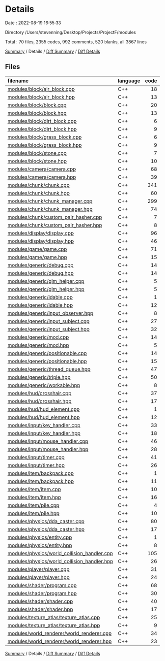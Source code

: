 # Details

Date : 2022-08-19 16:55:33

Directory /Users/stevenning/Desktop/Projects/ProjectF/modules

Total : 70 files,  2355 codes, 992 comments, 520 blanks, all 3867 lines

[Summary](results.md) / Details / [Diff Summary](diff.md) / [Diff Details](diff-details.md)

## Files
| filename | language | code | comment | blank | total |
| :--- | :--- | ---: | ---: | ---: | ---: |
| [modules/block/air_block.cpp](/modules/block/air_block.cpp) | C++ | 18 | 0 | 7 | 25 |
| [modules/block/air_block.hpp](/modules/block/air_block.hpp) | C++ | 13 | 4 | 6 | 23 |
| [modules/block/block.cpp](/modules/block/block.cpp) | C++ | 20 | 0 | 6 | 26 |
| [modules/block/block.hpp](/modules/block/block.hpp) | C++ | 13 | 39 | 7 | 59 |
| [modules/block/dirt_block.cpp](/modules/block/dirt_block.cpp) | C++ | 6 | 0 | 3 | 9 |
| [modules/block/dirt_block.hpp](/modules/block/dirt_block.hpp) | C++ | 9 | 4 | 2 | 15 |
| [modules/block/grass_block.cpp](/modules/block/grass_block.cpp) | C++ | 6 | 0 | 3 | 9 |
| [modules/block/grass_block.hpp](/modules/block/grass_block.hpp) | C++ | 9 | 4 | 2 | 15 |
| [modules/block/stone.cpp](/modules/block/stone.cpp) | C++ | 7 | 0 | 2 | 9 |
| [modules/block/stone.hpp](/modules/block/stone.hpp) | C++ | 10 | 4 | 4 | 18 |
| [modules/camera/camera.cpp](/modules/camera/camera.cpp) | C++ | 68 | 0 | 9 | 77 |
| [modules/camera/camera.hpp](/modules/camera/camera.hpp) | C++ | 39 | 25 | 10 | 74 |
| [modules/chunk/chunk.cpp](/modules/chunk/chunk.cpp) | C++ | 341 | 2 | 21 | 364 |
| [modules/chunk/chunk.hpp](/modules/chunk/chunk.hpp) | C++ | 60 | 143 | 28 | 231 |
| [modules/chunk/chunk_manager.cpp](/modules/chunk/chunk_manager.cpp) | C++ | 299 | 22 | 38 | 359 |
| [modules/chunk/chunk_manager.hpp](/modules/chunk/chunk_manager.hpp) | C++ | 74 | 148 | 30 | 252 |
| [modules/chunk/custom_pair_hasher.cpp](/modules/chunk/custom_pair_hasher.cpp) | C++ | 7 | 0 | 1 | 8 |
| [modules/chunk/custom_pair_hasher.hpp](/modules/chunk/custom_pair_hasher.hpp) | C++ | 8 | 0 | 2 | 10 |
| [modules/display/display.cpp](/modules/display/display.cpp) | C++ | 96 | 39 | 20 | 155 |
| [modules/display/display.hpp](/modules/display/display.hpp) | C++ | 46 | 92 | 26 | 164 |
| [modules/game/game.cpp](/modules/game/game.cpp) | C++ | 71 | 0 | 11 | 82 |
| [modules/game/game.hpp](/modules/game/game.hpp) | C++ | 15 | 20 | 7 | 42 |
| [modules/generic/debug.cpp](/modules/generic/debug.cpp) | C++ | 14 | 0 | 4 | 18 |
| [modules/generic/debug.hpp](/modules/generic/debug.hpp) | C++ | 14 | 0 | 7 | 21 |
| [modules/generic/glm_helper.cpp](/modules/generic/glm_helper.cpp) | C++ | 5 | 0 | 1 | 6 |
| [modules/generic/glm_helper.hpp](/modules/generic/glm_helper.hpp) | C++ | 5 | 0 | 2 | 7 |
| [modules/generic/idable.cpp](/modules/generic/idable.cpp) | C++ | 1 | 0 | 0 | 1 |
| [modules/generic/idable.hpp](/modules/generic/idable.hpp) | C++ | 12 | 5 | 2 | 19 |
| [modules/generic/input_observer.hpp](/modules/generic/input_observer.hpp) | C++ | 8 | 9 | 2 | 19 |
| [modules/generic/input_subject.cpp](/modules/generic/input_subject.cpp) | C++ | 27 | 0 | 9 | 36 |
| [modules/generic/input_subject.hpp](/modules/generic/input_subject.hpp) | C++ | 32 | 31 | 13 | 76 |
| [modules/generic/mod.cpp](/modules/generic/mod.cpp) | C++ | 14 | 0 | 4 | 18 |
| [modules/generic/mod.hpp](/modules/generic/mod.hpp) | C++ | 5 | 26 | 4 | 35 |
| [modules/generic/positionable.cpp](/modules/generic/positionable.cpp) | C++ | 14 | 0 | 4 | 18 |
| [modules/generic/positionable.hpp](/modules/generic/positionable.hpp) | C++ | 15 | 23 | 5 | 43 |
| [modules/generic/thread_queue.hpp](/modules/generic/thread_queue.hpp) | C++ | 47 | 42 | 8 | 97 |
| [modules/generic/triple.hpp](/modules/generic/triple.hpp) | C++ | 50 | 8 | 9 | 67 |
| [modules/generic/workable.hpp](/modules/generic/workable.hpp) | C++ | 8 | 12 | 2 | 22 |
| [modules/hud/crosshair.cpp](/modules/hud/crosshair.cpp) | C++ | 37 | 0 | 1 | 38 |
| [modules/hud/crosshair.hpp](/modules/hud/crosshair.hpp) | C++ | 17 | 0 | 3 | 20 |
| [modules/hud/hud_element.cpp](/modules/hud/hud_element.cpp) | C++ | 1 | 0 | 0 | 1 |
| [modules/hud/hud_element.hpp](/modules/hud/hud_element.hpp) | C++ | 12 | 9 | 3 | 24 |
| [modules/input/key_handler.cpp](/modules/input/key_handler.cpp) | C++ | 33 | 0 | 7 | 40 |
| [modules/input/key_handler.hpp](/modules/input/key_handler.hpp) | C++ | 18 | 21 | 7 | 46 |
| [modules/input/mouse_handler.cpp](/modules/input/mouse_handler.cpp) | C++ | 46 | 0 | 14 | 60 |
| [modules/input/mouse_handler.hpp](/modules/input/mouse_handler.hpp) | C++ | 28 | 20 | 16 | 64 |
| [modules/input/timer.cpp](/modules/input/timer.cpp) | C++ | 41 | 0 | 13 | 54 |
| [modules/input/timer.hpp](/modules/input/timer.hpp) | C++ | 26 | 30 | 13 | 69 |
| [modules/item/backpack.cpp](/modules/item/backpack.cpp) | C++ | 1 | 0 | 2 | 3 |
| [modules/item/backpack.hpp](/modules/item/backpack.hpp) | C++ | 11 | 9 | 4 | 24 |
| [modules/item/item.cpp](/modules/item/item.cpp) | C++ | 10 | 0 | 4 | 14 |
| [modules/item/item.hpp](/modules/item/item.hpp) | C++ | 16 | 5 | 8 | 29 |
| [modules/item/pile.cpp](/modules/item/pile.cpp) | C++ | 4 | 0 | 1 | 5 |
| [modules/item/pile.hpp](/modules/item/pile.hpp) | C++ | 10 | 4 | 2 | 16 |
| [modules/physics/dda_caster.cpp](/modules/physics/dda_caster.cpp) | C++ | 80 | 0 | 1 | 81 |
| [modules/physics/dda_caster.hpp](/modules/physics/dda_caster.hpp) | C++ | 17 | 24 | 4 | 45 |
| [modules/physics/entity.cpp](/modules/physics/entity.cpp) | C++ | 1 | 0 | 0 | 1 |
| [modules/physics/entity.hpp](/modules/physics/entity.hpp) | C++ | 8 | 4 | 1 | 13 |
| [modules/physics/world_collision_handler.cpp](/modules/physics/world_collision_handler.cpp) | C++ | 105 | 1 | 11 | 117 |
| [modules/physics/world_collision_handler.hpp](/modules/physics/world_collision_handler.hpp) | C++ | 26 | 26 | 9 | 61 |
| [modules/player/player.cpp](/modules/player/player.cpp) | C++ | 31 | 0 | 9 | 40 |
| [modules/player/player.hpp](/modules/player/player.hpp) | C++ | 24 | 9 | 13 | 46 |
| [modules/shader/program.cpp](/modules/shader/program.cpp) | C++ | 68 | 0 | 11 | 79 |
| [modules/shader/program.hpp](/modules/shader/program.hpp) | C++ | 30 | 68 | 15 | 113 |
| [modules/shader/shader.cpp](/modules/shader/shader.cpp) | C++ | 40 | 0 | 3 | 43 |
| [modules/shader/shader.hpp](/modules/shader/shader.hpp) | C++ | 17 | 24 | 4 | 45 |
| [modules/texture_atlas/texture_atlas.cpp](/modules/texture_atlas/texture_atlas.cpp) | C++ | 25 | 0 | 2 | 27 |
| [modules/texture_atlas/texture_atlas.hpp](/modules/texture_atlas/texture_atlas.hpp) | C++ | 9 | 12 | 2 | 23 |
| [modules/world_renderer/world_renderer.cpp](/modules/world_renderer/world_renderer.cpp) | C++ | 34 | 1 | 7 | 42 |
| [modules/world_renderer/world_renderer.hpp](/modules/world_renderer/world_renderer.hpp) | C++ | 23 | 23 | 9 | 55 |

[Summary](results.md) / Details / [Diff Summary](diff.md) / [Diff Details](diff-details.md)